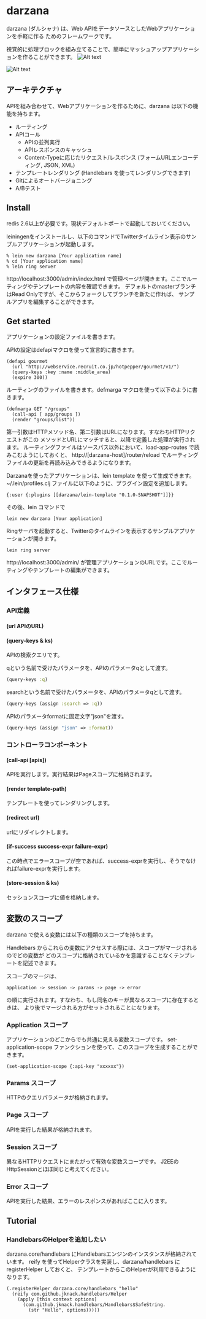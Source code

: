 # darzana

darzana (ダルシャナ) は、Web APIをデータソースとしたWebアプリケーションを手軽に作る
ためのフレームワークです。

視覚的に処理ブロックを組み立てることで、簡単にマッシュアップアプリケーションを作ることができます。
![Alt text](http://kawasima.github.io/darzana/images/darzana-2.png)

![Alt text](http://kawasima.github.io/darzana/images/darzana-1.png)

## アーキテクチャ

APIを組み合わせて、Webアプリケーションを作るために、darzana は以下の機能を持ちます。

* ルーティング
* APIコール
  * APIの並列実行
  * APIレスポンスのキャッシュ
  * Content-Typeに応じたリクエスト/レスポンス (フォームURLエンコーディング, JSON, XML)
* テンプレートレンダリング (Handlebars を使ってレンダリングできます)
* Gitによるオートバージョニング
* A/Bテスト

## Install

redis 2.6以上が必要です。現状デフォルトポートで起動しておいてください。

leiningenをインストールし、以下のコマンドでTwitterタイムライン表示のサンプルアプリケーションが起動します。

```
% lein new darzana [Your application name]
% cd [Your application name]
% lein ring server
```

http://localhost:3000/admin/index.html で管理ページが開きます。ここでルーティングやテンプレートの内容を確認できます。
デフォルトのmasterブランチはRead Onlyですが、そこからフォークしてブランチを新たに作れば、
サンプルアプリを編集することができます。

## Get started

アプリケーションの設定ファイルを書きます。

APIの設定はdefapiマクロを使って宣言的に書きます。

    (defapi gourmet
      (url "http://webservice.recruit.co.jp/hotpepper/gourmet/v1/")
      (query-keys :key :name :middle_area)
      (expire 300))

ルーティングのファイルを書きます。defmarga マクロを使って以下のように書きます。

    (defmarga GET "/groups" 
      (call-api [ app/groups ])
      (render "groups/list"))

第一引数はHTTPメソッド名、第二引数はURLになります。すなわちHTTPリクエストがこの
メソッドとURLにマッチすると、以降で定義した処理が実行されます。
ルーティングファイルはソースパス以外において、load-app-routes で読みこむようにしておくと、
http://[darzana-host]/router/reload でルーティングファイルの更新を再読み込みできるようになります。

Darzanaを使ったアプリケーションは、lein template を使って生成できます。
~/.lein/profiles.clj ファイルに以下のように、プラグイン設定を追加します。

    {:user {:plugins [[darzana/lein-template "0.1.0-SNAPSHOT"]]}}

その後、lein コマンドで

    lein new darzana [Your application]

Ringサーバを起動すると、Twitterのタイムラインを表示するサンプルアプリケーションが開きます。

    lein ring server

http://localhost:3000/admin/ が管理アプリケーションのURLです。ここでルーティングやテンプレートの編集ができます。

## インタフェース仕様

### API定義

#### (url APIのURL)

#### (query-keys & ks)

APIの検索クエリです。

qという名前で受けたパラメータを、APIのパラメータqとして渡す。

```clojure
(query-keys :q)
```

searchという名前で受けたパラメータを、APIのパラメータqとして渡す。

```clojure
(query-keys (assign :search => :q))
```

APIのパラメータformatに固定文字"json"を渡す。

```clojure
(query-keys (assign "json" => :format))
```

### コントローラコンポーネント

#### (call-api [apis])

APIを実行します。実行結果はPageスコープに格納されます。

#### (render template-path)

テンプレートを使ってレンダリングします。

#### (redirect url)

urlにリダイレクトします。

#### (if-success success-expr failure-expr)

この時点でエラースコープが空であれば、success-exprを実行し、そうでなければfailure-exprを実行します。

#### (store-session & ks)

セッションスコープに値を格納します。

## 変数のスコープ

darzana で使える変数には以下の種類のスコープを持ちます。

Handlebars からこれらの変数にアクセスする際には、スコープがマージされるのでどの変数が
どのスコープに格納されているかを意識することなくテンプレートを記述できます。

スコープのマージは、

    application -> session -> params -> page -> error

の順に実行されます。すなわち、もし同名のキーが異なるスコープに存在するときは、
より後でマージされる方がセットされることになります。


### Application スコープ

アプリケーションのどこからでも共通に見える変数スコープです。
set-application-scope ファンクションを使って、このスコープを生成することができます。

    (set-application-scope {:api-key "xxxxxx"})

### Params スコープ

HTTPのクエリパラメータが格納されます。

### Page スコープ

APIを実行した結果が格納されます。

### Session スコープ

異なるHTTPリクエストにまたがって有効な変数スコープです。
J2EEのHttpSessionとほぼ同じと考えてください。

### Error スコープ

APIを実行した結果、エラーのレスポンスがあればここに入ります。

## Tutorial

### HandlebarsのHelperを追加したい

darzana.core/handlebars にHandlebarsエンジンのインスタンスが格納されています。
reify を使ってHelperクラスを実装し、darzana/handlebars に registerHelper しておくと、
テンプレートからこのHelperが利用できるようになります。

    (.registerHelper darzana.core/handlebars "hello"
      (reify com.github.jknack.handlebars/Helper
        (apply [this context options]
          (com.github.jknack.handlebars/Handlebars$SafeString.
            (str "Hello", options)))))




